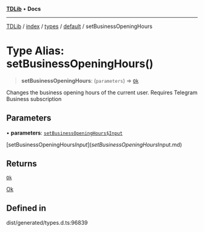 [**TDLib**](../../../../../../README.md) • **Docs**

***

[TDLib](../../../../../../modules.md) / [index](../../../../../README.md) / [types](../../../README.md) / [default](../README.md) / setBusinessOpeningHours

# Type Alias: setBusinessOpeningHours()

> **setBusinessOpeningHours**: (`parameters`) => [`Ok`](Ok-1.md)

Changes the business opening hours of the current user. Requires Telegram Business subscription

## Parameters

• **parameters**: [`setBusinessOpeningHours$Input`](setBusinessOpeningHours$Input.md)

[setBusinessOpeningHours$Input](setBusinessOpeningHours$Input.md)

## Returns

[`Ok`](Ok-1.md)

[Ok](Ok-1.md)

## Defined in

dist/generated/types.d.ts:96839
